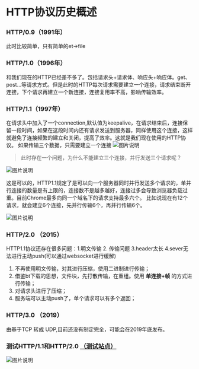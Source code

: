 # HTTP协议历史概述


### HTTP/0.9（1991年）
此时比较简单，只有简单的et->file
### HTTP/1.0（1996年）
和我们现在的HTTP已经差不多了。包括请求头+请求体、响应头+响应体。get、post...等请求方式。但是此时的HTTP每次请求需要建立一个连接，请求结束断开连接，下个请求再建立一个新连接，连接复用率不高，影响传输效率。
### HTTP/1.1（1997年）
在请求头中加入了一个connection,默认值为keepalive，在请求结束后，连接保留一段时间，如果在这段时间内还有请求发送到服务器，同样使用这个连接，这样就避免了连接频繁的建立和关闭，提高了效率。这就是我们现在使用的HTTP协议。
如果传输三个数据，只需要建立一个连接
![图片说明](https://uploadfiles.nowcoder.com/images/20191104/303744_1572833992756_781E2F58603151592F968B395FD70094 "图片标题") 

>此时存在一个问题，为什么不能建立三个连接，并行发送三个请求呢？

![图片说明](https://uploadfiles.nowcoder.com/images/20191104/303744_1572834022070_E1308C5C39A23F39D2E48F12D3F5E43A "图片标题") 

这是可以的，HTTP1.1规定了是可以向一个服务器同时并行发送多个请求的，单并行连接的数量是有上限的，连接数不是越多越好，连接过多会导致浏览器负载过重。目前Chrome最多向同一个域名下的请求支持最多六个。
比如说现在有12个请求，就会建立6个连接，先并行传输6个，再并行传输6个。

![图片说明](https://uploadfiles.nowcoder.com/images/20191104/303744_1572834062753_BB4FF17C7E402EA44B01AD890BD3875A "图片标题") 


### HTTP/2.0 （2015）
HTTP1.1协议还存在很多问题：1.明文传输 2. 传输问题 3.header太长 4.sever无法进行主动push(可以通过websocket进行缓解)

1. 不再使用明文传输，对其进行压缩，使用二进制进行传输；
2. 借鉴bt下载的思想，文件块，先打散传输，在重组。使用 **单连接+帧** 的方式进行传输；
3. 对请求头进行了压缩；
4. 服务端可以主动push了，单个请求可以有多个返回；

### HTTP/3.0 （2019）
由基于TCP 转成 UDP,目前还没有制定完全，可能会在2019年底发布。


### 测试HTTP/1.1和HTTP/2.0 [（测试站点）](https://http2.akamai.com/demo)
![图片说明](https://uploadfiles.nowcoder.com/images/20191104/303744_1572834082842_1AA58DDC043F9D21A73DB9EABC9E7FBE "图片标题") 
